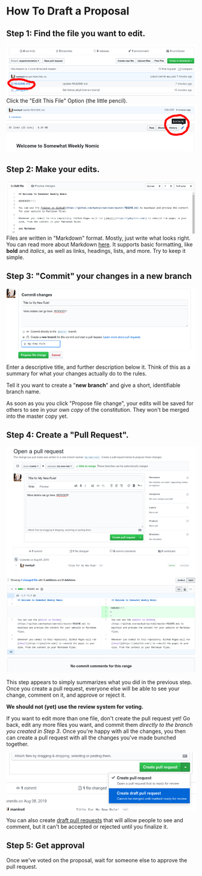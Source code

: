 # How To Draft a Proposal

## Step 1: Find the file you want to edit.

![Select File](images/select-file.png)
Click the "Edit This File" Option (the little pencil).
![Edit File](images/edit-this-file.png)

## Step 2: Make your edits.

![Make Edits](images/make-edits.png)
Files are written in "Markdown" format. Mostly, just write what looks right.
You can read more about Markdown 
[here](https://guides.github.com/features/mastering-markdown/). It supports
basic formatting, like **bold** and _italics_, as well as links, headings,
lists, and more. Try to keep it simple.

## Step 3: "Commit" your changes in a new branch

![Commit Change](images/commit-change.png)
Enter a descriptive title, and further description below it. Think of this as
a summary for what your changes actually do to the rules.

Tell it you want to create a "**new branch**" and give a short, identifiable
branch name.

As soon as you you click "Propose file change", your edits will be saved for
others to see in your own _copy_ of the constitution. They won't be merged
into the master copy yet.

## Step 4: Create a "Pull Request".

![Commit Change](images/pull-request.png)

This step appears to simply summarizes what you did in the previous step. Once
you create a pull request, everyone else will be able to see your change, comment
on it, and approve or reject it.

**We should not (yet) use the review system for voting.**

If you want to edit more than one file, don't create the pull request yet! Go
back, edit any more files you want, and commit them _directly to the branch you
created in Step 3_. Once you're happy with all the changes, you then can create
a pull request with all the changes you've made bunched together.

![Draft Request](images/draft-request.png)

You can also create
[draft pull requests](https://github.blog/2019-02-14-introducing-draft-pull-requests/)
that will allow people to see and comment, but it can't be accepted or rejected
until you finalize it.

## Step 5: Get approval

Once we've voted on the proposal, wait for someone else to approve the pull request.


